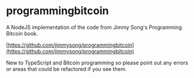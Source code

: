# programmingbitcoin

A NodeJS implementation of the code from Jimmy Song's Programming Bitcoin book.

[https://github.com/jimmysong/programmingbitcoin](https://github.com/jimmysong/programmingbitcoin)

New to TypeScript and Bitcoin programming so please point out any errors or areas that could be refactored if you see them.
